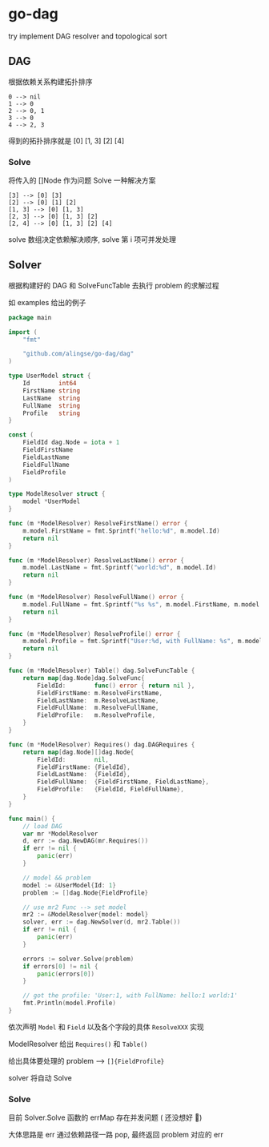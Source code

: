 # go-dag
try implement DAG resolver and topological sort

## DAG

根据依赖关系构建拓扑排序

```
0 --> nil
1 --> 0
2 --> 0, 1
3 --> 0
4 --> 2, 3
```

得到的拓扑排序就是
[0] [1, 3] [2] [4]

### Solve

将传入的 []Node 作为问题 Solve 一种解决方案

```
[3] --> [0] [3]
[2] --> [0] [1] [2]
[1, 3] --> [0] [1, 3]
[2, 3] --> [0] [1, 3] [2]
[2, 4] --> [0] [1, 3] [2] [4]
```

solve 数组决定依赖解决顺序, solve 第 i 项可并发处理

## Solver

根据构建好的 DAG 和 SolveFuncTable 去执行 problem 的求解过程

如 examples 给出的例子

```go
package main

import (
	"fmt"

	"github.com/alingse/go-dag/dag"
)

type UserModel struct {
	Id        int64
	FirstName string
	LastName  string
	FullName  string
	Profile   string
}

const (
	FieldId dag.Node = iota + 1
	FieldFirstName
	FieldLastName
	FieldFullName
	FieldProfile
)

type ModelResolver struct {
	model *UserModel
}

func (m *ModelResolver) ResolveFirstName() error {
	m.model.FirstName = fmt.Sprintf("hello:%d", m.model.Id)
	return nil
}

func (m *ModelResolver) ResolveLastName() error {
	m.model.LastName = fmt.Sprintf("world:%d", m.model.Id)
	return nil
}

func (m *ModelResolver) ResolveFullName() error {
	m.model.FullName = fmt.Sprintf("%s %s", m.model.FirstName, m.model.LastName)
	return nil
}

func (m *ModelResolver) ResolveProfile() error {
	m.model.Profile = fmt.Sprintf("User:%d, with FullName: %s", m.model.Id, m.model.FullName)
	return nil
}

func (m *ModelResolver) Table() dag.SolveFuncTable {
	return map[dag.Node]dag.SolveFunc{
		FieldId:        func() error { return nil },
		FieldFirstName: m.ResolveFirstName,
		FieldLastName:  m.ResolveLastName,
		FieldFullName:  m.ResolveFullName,
		FieldProfile:   m.ResolveProfile,
	}
}

func (m *ModelResolver) Requires() dag.DAGRequires {
	return map[dag.Node][]dag.Node{
		FieldId:        nil,
		FieldFirstName: {FieldId},
		FieldLastName:  {FieldId},
		FieldFullName:  {FieldFirstName, FieldLastName},
		FieldProfile:   {FieldId, FieldFullName},
	}
}

func main() {
	// load DAG
	var mr *ModelResolver
	d, err := dag.NewDAG(mr.Requires())
	if err != nil {
		panic(err)
	}

	// model && problem
	model := &UserModel{Id: 1}
	problem := []dag.Node{FieldProfile}

	// use mr2 Func --> set model
	mr2 := &ModelResolver{model: model}
	solver, err := dag.NewSolver(d, mr2.Table())
	if err != nil {
		panic(err)
	}

	errors := solver.Solve(problem)
	if errors[0] != nil {
		panic(errors[0])
	}

	// got the profile: 'User:1, with FullName: hello:1 world:1'
	fmt.Println(model.Profile)
}
```

依次声明 `Model` 和 `Field` 以及各个字段的具体 `ResolveXXX` 实现

ModelResolver 给出 `Requires()` 和 `Table()`

给出具体要处理的 problem --> `[]{FieldProfile}`

solver 将自动 Solve

### Solve

目前 Solver.Solve 函数的 errMap 存在并发问题 ( 还没想好 🤔)

大体思路是 err 通过依赖路径一路 pop, 最终返回 problem 对应的 err
